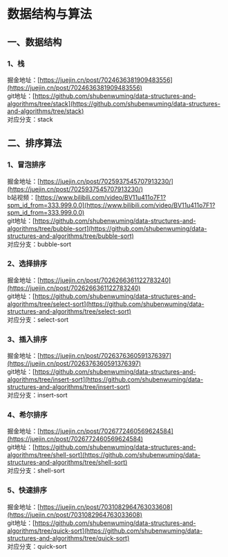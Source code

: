 # 数据结构与算法

## 一、数据结构
### 1、栈 
掘金地址：[https://juejin.cn/post/7024636381909483556](https://juejin.cn/post/7024636381909483556)  
git地址：[https://github.com/shubenwuming/data-structures-and-algorithms/tree/stack](https://github.com/shubenwuming/data-structures-and-algorithms/tree/stack)  
对应分支：stack  


## 二、排序算法
### 1、冒泡排序
掘金地址：[https://juejin.cn/post/7025937545707913230/](https://juejin.cn/post/7025937545707913230/)  
b站视频：[https://www.bilibili.com/video/BV11u411o7F1?spm_id_from=333.999.0.0](https://www.bilibili.com/video/BV11u411o7F1?spm_id_from=333.999.0.0)  
git地址：[https://github.com/shubenwuming/data-structures-and-algorithms/tree/bubble-sort](https://github.com/shubenwuming/data-structures-and-algorithms/tree/bubble-sort)  
对应分支：bubble-sort  

### 2、选择排序 
掘金地址：[https://juejin.cn/post/7026266361122783240](https://juejin.cn/post/7026266361122783240)  
git地址：[https://github.com/shubenwuming/data-structures-and-algorithms/tree/select-sort](https://github.com/shubenwuming/data-structures-and-algorithms/tree/select-sort)  
对应分支：select-sort  

### 3、插入排序
掘金地址：[https://juejin.cn/post/7026376360591376397](https://juejin.cn/post/7026376360591376397)   
git地址：[https://github.com/shubenwuming/data-structures-and-algorithms/tree/insert-sort](https://github.com/shubenwuming/data-structures-and-algorithms/tree/insert-sort)   
对应分支：insert-sort

### 4、希尔排序
掘金地址：[https://juejin.cn/post/7026772460569624584](https://juejin.cn/post/7026772460569624584)    
git地址：[https://github.com/shubenwuming/data-structures-and-algorithms/tree/shell-sort](https://github.com/shubenwuming/data-structures-and-algorithms/tree/shell-sort)  
对应分支：shell-sort

### 5、快速排序
掘金地址：[https://juejin.cn/post/7031082964763033608](https://juejin.cn/post/7031082964763033608)      
git地址：[https://github.com/shubenwuming/data-structures-and-algorithms/tree/quick-sort](https://github.com/shubenwuming/data-structures-and-algorithms/tree/quick-sort)    
对应分支：quick-sort  


